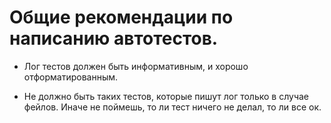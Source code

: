# Общие рекомендации по написанию автотестов.

* Лог тестов должен быть информативным, и хорошо отформатированным.

* Не должно быть таких тестов, которые пишут лог только в случае фейлов.
Иначе не поймешь, то ли тест ничего не делал, то ли все ок.



